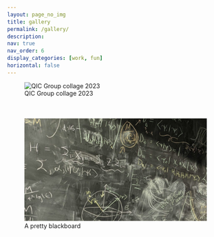 ```yaml
---
layout: page_no_img
title: gallery
permalink: /gallery/
description: 
nav: true
nav_order: 6
display_categories: [work, fun]
horizontal: false
---
```


<style>
  figure {
    margin-bottom: 50px;
  }
</style>

<figure>
  <img src="../assets/img/gallery/group.png" alt="QIC Group collage 2023" style="max-width: 100%; height: auto;">
  <figcaption>QIC Group collage 2023</figcaption>
</figure>

<figure>
  <img src="../assets/img/gallery/Blackboard-QIC-1152x648.jpg" alt="A pretty blackboard" style="max-width: 100%; height: auto;">
  <figcaption>A pretty blackboard</figcaption>
</figure>